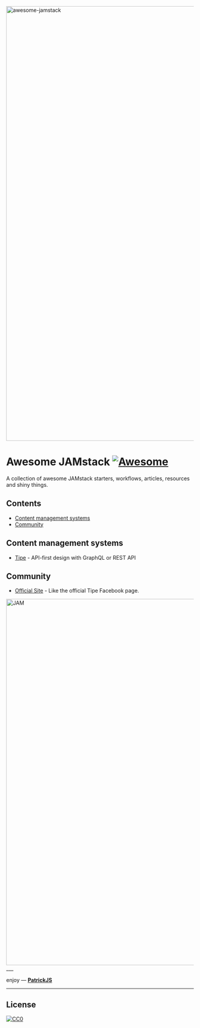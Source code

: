 <img width="1163" alt="awesome-jamstack" src="https://user-images.githubusercontent.com/1016365/33236442-924c9cac-d208-11e7-9427-40bba133bf9d.png">


# Awesome JAMstack  [![Awesome](https://cdn.rawgit.com/sindresorhus/awesome/d7305f38d29fed78fa85652e3a63e154dd8e8829/media/badge.svg)](https://github.com/sindresorhus/awesome)
A collection of awesome JAMstack starters, workflows, articles, resources and shiny things.


## Contents
- [Content management systems](#content-management-systems)
- [Community](#community)


## Content management systems
 - [Tipe](https://tipe.io/) - API-first design with GraphQL or REST API


## Community
- [Official Site](https://jamstack.org/) - Like the official Tipe Facebook page.

<img width="980" alt="JAM" src="https://user-images.githubusercontent.com/1016365/33236444-9806ea94-d208-11e7-8486-b93aec07b4ea.png">
___

enjoy — [**PatrickJS**](https://twitter.com/gdi2290)

___

## License

[![CC0](https://licensebuttons.net/p/zero/1.0/88x31.png)](https://creativecommons.org/publicdomain/zero/1.0/)
